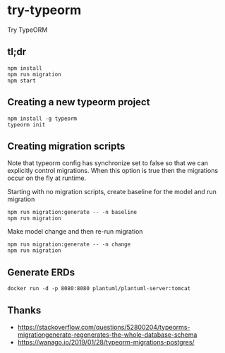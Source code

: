 # try-typeorm

Try TypeORM

## tl;dr

    npm install
    npm run migration
    npm start

## Creating a new typeorm project

    npm install -g typeorm
    typeorm init

## Creating migration scripts

Note that typeorm config has synchronize set to false so that we can explicitly
control migrations. When this option is true then the migrations occur on the
fly at runtime.

Starting with no migration scripts, create baseline for the model and run
migration

    npm run migration:generate -- -n baseline
    npm run migration

Make model change and then re-run migration

    npm run migration:generate -- -n change
    npm run migration

## Generate ERDs

    docker run -d -p 8080:8080 plantuml/plantuml-server:tomcat

## Thanks

- <https://stackoverflow.com/questions/52800204/typeorms-migrationgenerate-regenerates-the-whole-database-schema>
- <https://wanago.io/2019/01/28/typeorm-migrations-postgres/>
